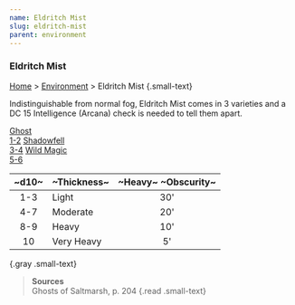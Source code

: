 ```yaml
---
name: Eldritch Mist
slug: eldritch-mist
parent: environment
---
```

### Eldritch Mist
[Home](dm-operations-center) > [Environment](environment) > Eldritch Mist {.small-text}

Indistinguishable from normal fog, Eldritch Mist comes in 3 varieties and a DC 15 Intelligence (Arcana) check is needed to tell them apart.

<div class="menu-container">
    <a href="eldritch-mist-ghost">Ghost<br/> 1-2</a>
    <a href="eldritch-mist-shadowfell">Shadowfell<br/> 3-4</a>
    <a href="eldritch-mist-wild-magic">Wild Magic<br/> 5-6</a>
</div>

|~d10~| ~Thickness~|~Heavy~ ~Obscurity~|
|:---:|:-----------|:---:|
| 1-3 | Light      | 30' |
| 4-7 | Moderate   | 20' |
| 8-9 | Heavy      | 10' |
| 10  | Very Heavy |  5' |
{.gray .small-text}

> **Sources** <br/>
> Ghosts of Saltmarsh, p. 204
{.read .small-text}


